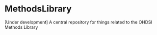 # MethodsLibrary
[Under development] A central repository for things related to the OHDSI Methods Library
